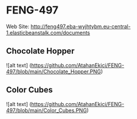 # FENG-497 #

Web Site: http://feng497.eba-wyjhtybm.eu-central-1.elasticbeanstalk.com/documents


## Chocolate Hopper ##

![alt text] (https://github.com/AtahanEkici/FENG-497/blob/main/Chocolate_Hopper.PNG)


## Color Cubes ##

![alt text] (https://github.com/AtahanEkici/FENG-497/blob/main/Color_Cubes.PNG)
